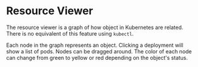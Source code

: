 # Resource Viewer

The resource viewer is a graph of how object in Kubernetes are related. There is no equivalent of this feature using `kubectl`.

Each node in the graph represents an object. Clicking a deployment will show a list of pods. Nodes can be dragged around. The color of each node can change from green to yellow or red depending on the object's status.
